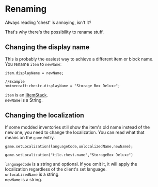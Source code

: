 # Renaming

Always reading 'chest' is annoying, isn't it?  

That's why there's the possibility to rename stuff.

## Changing the display name

This is probably the easiest way to achieve a different item or block name.
You rename `item` to `newName`:
```
item.displayName = newName;

//Example
<minecraft:chest>.displayName = "Storage Box Deluxe";
```
`item` is an [IItemStack](/Vanilla/Items/IItemStack/).  
`newName` is a String.

## Changing the localization

If some modded inventories still show the item's old name instead of the new one, you need to change the localization.
You can read what that means on the `game` entry.
```
game.setLocalization(languageCode,unlocalizedName,newName);

game.setLocalization("tile.chest.name","StorageBox Deluxe")
```
`languageCode` is a string and optional. If you omit it, it will apply the localization regardless of the client's set language.  
`unlocaLizedName` is a string.  
`newName` is a string.